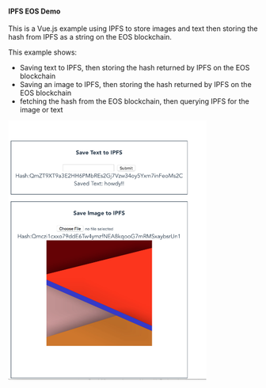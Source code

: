 #### IPFS EOS Demo

This is a Vue.js example using IPFS to store images and text then storing the hash from IPFS as a string on the EOS blockchain.

This example shows:
- Saving text to IPFS, then storing the hash returned by IPFS on the EOS blockchain
- Saving an image to IPFS, then storing the hash returned by IPFS on the EOS blockchain
- fetching the hash from the EOS blockchain, then querying IPFS for the image or text


<img src="ipfs-eos.png" alt="IPFS Example" width="400px">


